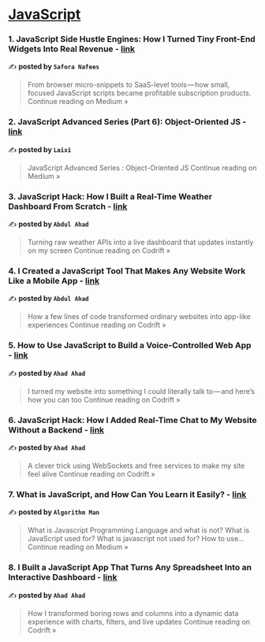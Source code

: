 
<h1><a href=https://medium.com/tag/javascript-development/recommended target="_blank" rel="noopener noreferrer">JavaScript</a></h1>
<h3>1. JavaScript Side Hustle Engines: How I Turned Tiny Front-End Widgets Into Real Revenue - <a href="https://medium.com/@saforanafees02/javascript-side-hustle-engines-how-i-turned-tiny-front-end-widgets-into-real-revenue-d638cd349a7c?source=rss------javascript_development-5" target="_blank" rel="noopener noreferrer">link</a></h3>

✍️ **posted by `Safora Nafees`**

<blockquote>From browser micro-snippets to SaaS-level tools — how small, focused JavaScript scripts became profitable subscription products.
Continue reading on Medium »</blockquote>

<h3>2. JavaScript Advanced Series (Part 6): Object-Oriented JS - <a href="https://medium.com/@huanzidage/javascript-advanced-series-part-6-object-oriented-js-2dfdef8011dd?source=rss------javascript_development-5" target="_blank" rel="noopener noreferrer">link</a></h3>

✍️ **posted by `Laixi`**

<blockquote>JavaScript Advanced Series : Object-Oriented JS
Continue reading on Medium »</blockquote>

<h3>3. JavaScript Hack: How I Built a Real-Time Weather Dashboard From Scratch - <a href="https://medium.com/codrift/javascript-hack-how-i-built-a-real-time-weather-dashboard-from-scratch-b422d1d8eafd?source=rss------javascript_development-5" target="_blank" rel="noopener noreferrer">link</a></h3>

✍️ **posted by `Abdul Ahad`**

<blockquote>Turning raw weather APIs into a live dashboard that updates instantly on my screen
Continue reading on Codrift »</blockquote>

<h3>4. I Created a JavaScript Tool That Makes Any Website Work Like a Mobile App - <a href="https://medium.com/codrift/i-created-a-javascript-tool-that-makes-any-website-work-like-a-mobile-app-4d32770de4f9?source=rss------javascript_development-5" target="_blank" rel="noopener noreferrer">link</a></h3>

✍️ **posted by `Abdul Ahad`**

<blockquote>How a few lines of code transformed ordinary websites into app-like experiences
Continue reading on Codrift »</blockquote>

<h3>5. How to Use JavaScript to Build a Voice-Controlled Web App - <a href="https://medium.com/codrift/how-to-use-javascript-to-build-a-voice-controlled-web-app-54b3266c983d?source=rss------javascript_development-5" target="_blank" rel="noopener noreferrer">link</a></h3>

✍️ **posted by `Ahad Ahad`**

<blockquote>I turned my website into something I could literally talk to — and here’s how you can too
Continue reading on Codrift »</blockquote>

<h3>6. JavaScript Hack: How I Added Real-Time Chat to My Website Without a Backend - <a href="https://medium.com/codrift/javascript-hack-how-i-added-real-time-chat-to-my-website-without-a-backend-1f96bf3e36d4?source=rss------javascript_development-5" target="_blank" rel="noopener noreferrer">link</a></h3>

✍️ **posted by `Ahad Ahad`**

<blockquote>A clever trick using WebSockets and free services to make my site feel alive
Continue reading on Codrift »</blockquote>

<h3>7. What is JavaScript, and How Can You Learn it Easily? - <a href="https://algorithmman.medium.com/what-is-javascript-and-how-can-you-learn-it-easily-99302f8581ba?source=rss------javascript_development-5" target="_blank" rel="noopener noreferrer">link</a></h3>

✍️ **posted by `Algorithm Man`**

<blockquote>What is Javascript Programming Language and what is not? What is JavaScript used for? What is javascript not used for? How to use…
Continue reading on Medium »</blockquote>

<h3>8. I Built a JavaScript App That Turns Any Spreadsheet Into an Interactive Dashboard - <a href="https://medium.com/codrift/i-built-a-javascript-app-that-turns-any-spreadsheet-into-an-interactive-dashboard-41307ad95bbf?source=rss------javascript_development-5" target="_blank" rel="noopener noreferrer">link</a></h3>

✍️ **posted by `Ahad Ahad`**

<blockquote>How I transformed boring rows and columns into a dynamic data experience with charts, filters, and live updates
Continue reading on Codrift »</blockquote>

